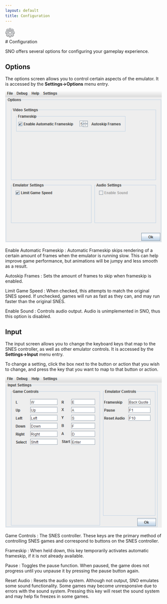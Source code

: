 ```yaml
---
layout: default
title: Configuration
---
```

<div class="icon"><img src="images/icons/32/cog.png" /></div>
# Configuration

SNO offers several options for configuring your gameplay experience.

## Options

The options screen allows you to control certain aspects of the emulator. It is accessed by the **Settings->Options** menu entry.

![Options Dialog](images/options.png)

Enable Automatic Frameskip
: Automatic Frameskip skips rendering of a certain amount of frames when the emulator is running slow. This can help improve game performance, but animations will be jumpy and less smooth as a result.

Autoskip Frames
: Sets the amount of frames to skip when frameskip is enabled.

Limit Game Speed
: When checked, this attempts to match the original SNES speed. If unchecked, games will run as fast as they can, and may run faster than the original SNES.

Enable Sound
: Controls audio output. Audio is unimplemented in SNO, thus this option is disabled.

## Input

The input screen allows you to change the keyboard keys that map to the SNES controller, as well as other emulator controls. It is accessed by the **Settings->Input** menu entry.

To change a setting, click the box next to the button or action that you wish to change, and press the key that you want to map to that button or action.

![Input Dialog](images/input.png)

Game Controls
: The SNES controller. These keys are the primary method of controlling SNES games and correspond to buttons on the SNES controller.

Frameskip
: When held down, this key temporarily activates automatic frameskip, if it is not already available.

Pause
: Toggles the pause function. When paused, the game does not progress until you unpause it by pressing the pause button again.

Reset Audio
: Resets the audio system. Although not output, SNO emulates some sound functionality. Some games may become unresponsive due to errors with the sound system. Pressing this key will reset the sound system and may help fix freezes in some games. 